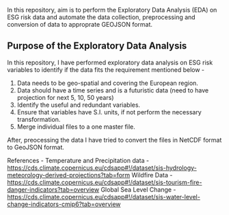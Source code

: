 In this repository, aim is to perform the Exploratory Data Analysis (EDA) on ESG risk data and automate the data collection, preprocessing and conversion of data to approprate GEOJSON format.

## Purpose of the Exploratory Data Analysis

In this repository, I have performed exploratory data analysis on ESG risk variables to identify if the data fits the requirement mentioned below -
  1. Data needs to be geo-spatial and covering the European region.
  2. Data should have a time series and is a futuristic data (need to have projection for next 5, 10, 50 years)
  3. Identify the useful and redundant variables.
  4. Ensure that variables have S.I. units, if not perform the necessary transformation.
  5. Merge individual files to a one master file.

After, preocessing the data I have tried to convert the files in NetCDF format to GeoJSON format.

References -
Temperature and Precipitation data - https://cds.climate.copernicus.eu/cdsapp#!/dataset/sis-hydrology-meteorology-derived-projections?tab=form
Wildfire Data - https://cds.climate.copernicus.eu/cdsapp#!/dataset/sis-tourism-fire-danger-indicators?tab=overview
Global Sea Level Change - https://cds.climate.copernicus.eu/cdsapp#!/dataset/sis-water-level-change-indicators-cmip6?tab=overview
